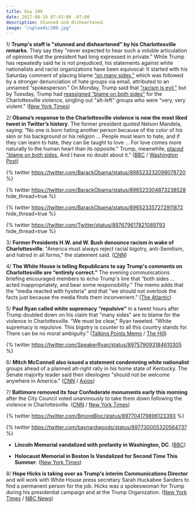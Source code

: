 ```yaml
---
title: Day 209
date: 2017-08-16 07:43:00 -07:00
description: Stunned and disheartened.
image: "/uploads/209.jpg"
---
```


1/ **Trump's staff is "stunned and disheartened" by his Charlottesville remarks**. They say they "never expected to hear such a voluble articulation of opinions that the president had long expressed in private." While Trump has repeatedly said he is not prejudiced, his statements against white nationalists and racist organizations have been equivocal: It started with his Saturday comment of placing blame [“on many sides,"](https://whatthefuckjusthappenedtoday.com/2017/08/14/day-207/#1-the-white-house-issued-a-statement) which was followed by a stronger denunciation of hate groups via email, attributed to an unnamed “spokesperson.” On Monday, Trump said that [“racism is evil,"](https://whatthefuckjusthappenedtoday.com/2017/08/14/day-207/#5-trump-finally-denounced-white-supr) but by Tuesday, Trump had [reassigned “blame on both sides”](https://whatthefuckjusthappenedtoday.com/2017/08/15/day-208/#2-trump-again-blamed-both-sides-for) for the Charlottesville violence, singling out "alt-left" groups who were “very, very violent." ([New York Times](https://www.nytimes.com/2017/08/15/us/politics/trump-charlottesville-white-nationalists.html))

2/ **Obama’s response to the Charlottesville violence is now the most liked tweet in Twitter’s history**. The former president quoted Nelson Mandela, saying: “No one is born hating another person because of the color of his skin or his background or his religion … People must learn to hate, and if they can learn to hate, they can be taught to love … For love comes more naturally to the human heart than its opposite." Trump, meanwhile, [placed "blame on both sides.](https://whatthefuckjusthappenedtoday.com/2017/08/15/day-208/#2-trump-again-blamed-both-sides-for) And I have no doubt about it." ([BBC](http://www.bbc.com/news/technology-40945096) / [Washington Post](https://www.washingtonpost.com/news/the-fix/wp/2017/08/15/obamas-response-to-charlottesville-violence-is-one-of-the-most-popular-in-twitters-history/))

{% twitter https://twitter.com/BarackObama/status/896523232098078720 %}

{% twitter https://twitter.com/BarackObama/status/896523304873238528 hide_thread=true %}

{% twitter https://twitter.com/BarackObama/status/896523357272911872 hide_thread=true %}

{% twitter https://twitter.com/Twitter/status/897679617821089793 hide_thread=true %}

3/ **Former Presidents H.W. and W. Bush denounce racism in wake of Charlottesville**. "America must always reject racial bigotry, anti-Semitism, and hatred in all forms," the statement said. ([CNN](http://www.cnn.com/2017/08/16/politics/george-h-w-bush-george-w-bush-charlottesville-statement/index.html))

4/ **The White House is telling Republicans to say Trump's comments on Charlottesville are “entirely correct.”** The evening communications briefing encouraged members to echo Trump's line that “both sides … acted inappropriately, and bear some responsibility.” The memo adds that the "media reacted with hysteria" and that "we should not overlook the facts just because the media finds them inconvenient.” ([The Atlantic](https://www.theatlantic.com/politics/archive/2017/08/the-president-was-entirely-correct/537042/))

5/ **Paul Ryan called white supremacy “repulsive”** in a tweet hours after Trump doubled down on his claim that "many sides" are to blame for the violence in Charlottesville. “We must be clear," Ryan tweeted. "White supremacy is repulsive. This bigotry is counter to all this country stands for. There can be no moral ambiguity.” ([Talking Points Memo](http://talkingpointsmemo.com/livewire/paul-ryan-condemns-white-supremacy-after-trump-press-conference) / [The Hill](http://thehill.com/homenews/house/346701-ryan-white-supremacy-is-repulsive))

{% twitter https://twitter.com/SpeakerRyan/status/897579093184610305 %}

6/ **Mitch McConnell also issued a statement condemning white nationalist** groups ahead of a planned alt-right rally in his home state of Kentucky. The Senate majority leader said their ideologies "should not be welcome anywhere in America." ([CNN](http://www.cnn.com/2017/08/16/politics/mitch-mcconnell-donald-trump-charlottesville-response/) / [Axios](https://www.axios.com/mcconnell-white-nationalist-views-should-not-be-welcome-in-u-s-2473675617.html))

7/ **Baltimore removed its four Confederate monuments early this morning** after the City Council voted unanimously to take them down following the violence in Charlottesville. ([CNN](http://www.cnn.com/2017/08/16/us/baltimore-confederate-monuments-removal/index.html) / [New York Times](https://www.nytimes.com/2017/08/16/us/baltimore-confederate-statues.html))

{% twitter https://twitter.com/BmoreBloc/status/897704179896123393 %}

{% twitter https://twitter.com/baynardwoods/status/897730005320564737 %}

* **Lincoln Memorial vandalized with profanity in Washington, DC**. ([BBC](http://www.bbc.com/news/world-us-canada-40942428))

* **Holocaust Memorial in Boston Is Vandalized for Second Time This Summer**. ([New York Times](https://www.nytimes.com/2017/08/15/us/holocaust-memorial-boston.html))

8/ **Hope Hicks is taking over as Trump's interim Communications Director** and will work with White House press secretary Sarah Huckabee Sanders to find a permanent person for the job. Hicks was a spokeswoman for Trump during his presidential campaign and at the Trump Organization. ([New York Times](https://www.nytimes.com/2017/08/16/us/politics/hope-hicks-white-house-communications-director.html) / [NBC News](http://www.nbcnews.com/politics/politics-news/hope-hicks-tapped-be-trump-s-interim-communications-director-n793136))
